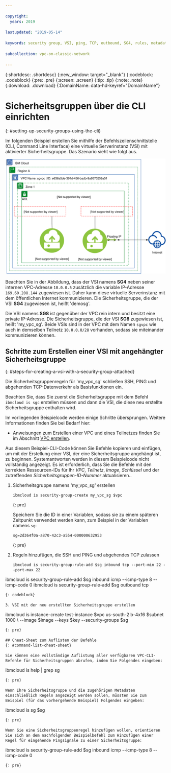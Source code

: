 ```yaml
---

copyright:
  years: 2019

lastupdated: "2019-05-14"

keywords: security group, VSI, ping, TCP, outbound, SG4, rules, metadata, setting up

subcollection: vpc-on-classic-network

---
```


{:shortdesc: .shortdesc}
{:new_window: target="_blank"}
{:codeblock: .codeblock}
{:pre: .pre}
{:screen: .screen}
{:tip: .tip}
{:note: .note}
{:download: .download}
{:DomainName: data-hd-keyref="DomainName"}

# Sicherheitsgruppen über die CLI einrichten
{: #setting-up-security-groups-using-the-cli}

Im folgenden Beispiel erstellen Sie mithilfe der Befehlszeilenschnittstelle (CLI, Command Line Interface) eine virtuelle Serverinstanz (VSI) mit aktivierter Sicherheitsgruppe. Das Szenario sieht wie folgt aus.

![Sicherheitsgruppe für IBM VPC](images/security-groups-schematic.svg "Sicherheitsgruppe für IBM VPC")

Beachten Sie in der Abbildung, dass der VSI namens **SG4** neben seiner internen VPC-Adresse `10.0.0.5` zusätzlich die variable IP-Adresse `169.60.208.144` zugewiesen ist. Daher kann diese virtuelle Serverinstanz mit dem öffentlichen Internet kommunizieren. Die Sicherheitsgruppe, die der VSI **SG4** zugewiesen ist, heißt 'demosg'.

Die VSI namens **SG8** ist gegenüber der VPC rein intern und besitzt eine private IP-Adresse. Die Sicherheitsgruppe, die der VSI **SG8** zugewiesen ist, heißt 'my_vpc_sg'. Beide VSIs sind in der VPC mit dem Namen `sgvpc` wie auch in demselben Teilnetz `10.0.0.0/28` vorhanden, sodass sie miteinander kommunizieren können.

## Schritte zum Erstellen einer VSI mit angehängter Sicherheitsgruppe
{: #steps-for-creating-a-vsi-with-a-security-group-attached}

Die Sicherheitsgruppenregeln für 'my_vpc_sg' schließen SSH, PING und abgehenden TCP-Datenverkehr als Basisfunktionen ein.

Beachten Sie, dass Sie zuerst die Sicherheitsgruppe mit dem Befehl `ibmcloud is sgc` erstellen müssen und dann die VSI, die diese neu erstellte Sicherheitsgruppe enthalten wird.

Im vorliegenden Beispielcode werden einige Schritte übersprungen. Weitere Informationen finden Sie bei Bedarf hier:

 * Anweisungen zum Erstellen einer VPC und eines Teilnetzes finden Sie im Abschnitt [VPC erstellen](/docs/vpc-on-classic?topic=vpc-on-classic-creating-a-vpc-using-the-ibm-cloud-cli).

Aus diesem Beispiel-CLI-Code können Sie Befehle kopieren und einfügen, um mit der Erstellung einer VSI, der eine Sicherheitsgruppe angehängt ist, zu beginnen. Systemantworten werden in diesem Beispielcode nicht vollständig angezeigt. Es ist erforderlich, dass Sie die Befehle mit den korrekten Ressourcen-IDs für Ihr _VPC_, _Teilnetz_, _Image_, _Schlüssel_ und der zutreffenden _Sicherheitsgruppen-ID-Nummer_ aktualisieren..

1. Sicherheitsgruppe namens 'my_vpc_sg' erstellen

   ```
   ibmcloud is security-group-create my_vpc_sg $vpc
   ```
   {: pre}

   Speichern Sie die ID in einer Variablen, sodass sie zu einem späteren Zeitpunkt verwendet werden kann, zum Beispiel in der Variablen namens `sg`:

   ```
   sg=2d364f0a-a870-42c3-a554-000000632953
   ```
   {: pre}

2. Regeln hinzufügen, die SSH und PING und abgehendes TCP zulassen

   ```
   ibmcloud is security-group-rule-add $sg inbound tcp --port-min 22 --port-max 22
ibmcloud is security-group-rule-add $sg inbound icmp --icmp-type 8 --icmp-code 0
ibmcloud is security-group-rule-add $sg outbound tcp
   ```
   {: codeblock}

3. VSI mit der neu erstellten Sicherheitsgruppe erstellen

   ```
   ibmcloud is instance-create test-instance $vpc us-south-2 b-4x16 $subnet 1000 \ 
   --image $image --keys $key --security-groups $sg
   ```
   {: pre}

## Cheat-Sheet zum Auflisten der Befehle
{: #command-list-cheat-sheet}

Sie können eine vollständige Auflistung aller verfügbaren VPC-CLI-Befehle für Sicherheitsgruppen abrufen, indem Sie Folgendes eingeben:

```
ibmcloud is help | grep sg
```
{: pre}

Wenn Ihre Sicherheitsgruppe und die zugehörigen Metadaten einschließlich Regeln angezeigt werden sollen, müssten Sie zum Beispiel (für das vorhergehende Beispiel) Folgendes eingeben:

```
ibmcloud is sg $sg
```
{: pre}

Wenn Sie eine Sicherheitsgruppenregel hinzufügen wollen, orientieren Sie sich an dem nachfolgenden Beispielbefehl zum Hinzufügen einer Regel für eingehende Pingsignale zu einer Sicherheitsgruppe:

```
ibmcloud is security-group-rule-add $sg inbound icmp --icmp-type 8 --icmp-code 0

```
{: pre}
